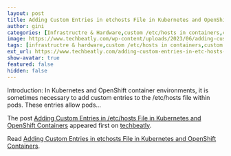 ```yaml
---
layout: post
title: Adding Custom Entries in etchosts File in Kubernetes and OpenShift Containers
author: gini
categories: [Infrastructre & Hardware,custom /etc/hosts in containers,custom /etc/hosts in kubernetes pods,]
image: https://www.techbeatly.com/wp-content/uploads/2023/06/adding-custom-entries-in-etc-hosts-file-in-kubernetes-and-openshift-containers-1024x576.png
tags: [infrastructre & hardware,custom /etc/hosts in containers,custom /etc/hosts in kubernetes pods,custom entries in /etc/hosts file in kubernetes containers,custom entries in /etc/hosts file in openshift containers,edit /etc/hosts in openshift container,edit /etc/hosts in openshift pods,kubernetes edit /etc/hosts,]
ext_url: https://www.techbeatly.com/adding-custom-entries-in-etc-hosts-file-in-kubernetes-and-openshift-containers/
show-avatar: true
featured: false
hidden: false
---
```


<p>Introduction: In Kubernetes and OpenShift container environments, it is sometimes necessary to add custom entries to the /etc/hosts file within pods. These entries allow pods&#46;&#46;&#46;</p>
<p>The post <a href="https://www.techbeatly.com/adding-custom-entries-in-etc-hosts-file-in-kubernetes-and-openshift-containers/" rel="nofollow">Adding Custom Entries in /etc/hosts File in Kubernetes and OpenShift Containers</a> appeared first on <a href="https://www.techbeatly.com" rel="nofollow">techbeatly</a>.</p>

Read [Adding Custom Entries in etchosts File in Kubernetes and OpenShift Containers](https://www.techbeatly.com/adding-custom-entries-in-etc-hosts-file-in-kubernetes-and-openshift-containers/).